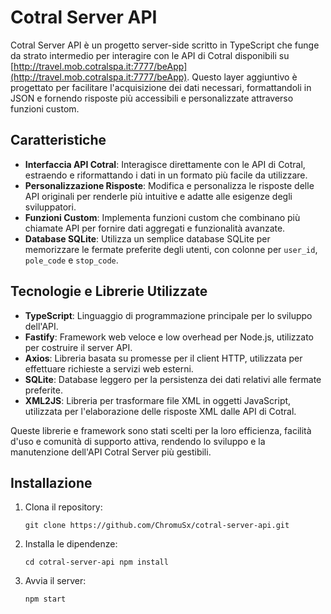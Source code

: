 # Cotral Server API

Cotral Server API è un progetto server-side scritto in TypeScript che funge da strato intermedio per interagire con le API di Cotral disponibili su [http://travel.mob.cotralspa.it:7777/beApp](http://travel.mob.cotralspa.it:7777/beApp). Questo layer aggiuntivo è progettato per facilitare l'acquisizione dei dati necessari, formattandoli in JSON e fornendo risposte più accessibili e personalizzate attraverso funzioni custom.

## Caratteristiche

- **Interfaccia API Cotral**: Interagisce direttamente con le API di Cotral, estraendo e riformattando i dati in un formato più facile da utilizzare.
- **Personalizzazione Risposte**: Modifica e personalizza le risposte delle API originali per renderle più intuitive e adatte alle esigenze degli sviluppatori.
- **Funzioni Custom**: Implementa funzioni custom che combinano più chiamate API per fornire dati aggregati e funzionalità avanzate.
- **Database SQLite**: Utilizza un semplice database SQLite per memorizzare le fermate preferite degli utenti, con colonne per `user_id`, `pole_code` e `stop_code`.

## Tecnologie e Librerie Utilizzate

- **TypeScript**: Linguaggio di programmazione principale per lo sviluppo dell'API.
- **Fastify**: Framework web veloce e low overhead per Node.js, utilizzato per costruire il server API.
- **Axios**: Libreria basata su promesse per il client HTTP, utilizzata per effettuare richieste a servizi web esterni.
- **SQLite**: Database leggero per la persistenza dei dati relativi alle fermate preferite.
- **XML2JS**: Libreria per trasformare file XML in oggetti JavaScript, utilizzata per l'elaborazione delle risposte XML dalle API di Cotral.

Queste librerie e framework sono stati scelti per la loro efficienza, facilità d'uso e comunità di supporto attiva, rendendo lo sviluppo e la manutenzione dell'API Cotral Server più gestibili.


## Installazione 

1. Clona il repository: 
   
	 `git clone https://github.com/ChromuSx/cotral-server-api.git`

3. Installa le dipendenze:
   
    `cd cotral-server-api npm install`

3. Avvia il server:
   
    `npm start`

